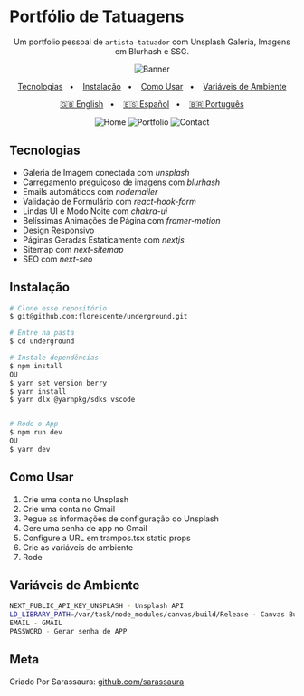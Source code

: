 # Portfólio de Tatuagens

<div align="center">

Um portfolio pessoal de `artista-tatuador` com Unsplash Galeria, Imagens em Blurhash e SSG.

![Banner](/public/banner.png?raw=true)

[Tecnologias](#tecnologias)&nbsp;&nbsp; • &nbsp;&nbsp;
[Instalação](#instalação)&nbsp;&nbsp; • &nbsp;&nbsp;
[Como Usar](#como-usar)&nbsp;&nbsp; • &nbsp;&nbsp;
[Variáveis de Ambiente](#variáveis-de-ambiente)

[🇬🇧 English](/README.md)&nbsp;&nbsp; • &nbsp;&nbsp;
[🇪🇸 Español](/README.es.md)&nbsp;&nbsp; • &nbsp;&nbsp;
[🇧🇷 Português](/README.pt-BR.md)

![Home](/public/page.gif)
![Portfolio](/public/portfolio.gif)
![Contact](/public/contact.gif)

</div>

## Tecnologias

- Galeria de Imagem conectada com _unsplash_
- Carregamento preguiçoso de imagens com _blurhash_
- Emails automáticos com _nodemailer_
- Validação de Formulário com _react-hook-form_
- Lindas UI e Modo Noite com _chakra-ui_
- Belíssimas Animações de Página com _framer-motion_
- Design Responsivo
- Páginas Geradas Estaticamente com _nextjs_
- Sitemap com _next-sitemap_
- SEO com _next-seo_

## Instalação

```sh
# Clone esse repositório
$ git@github.com:florescente/underground.git

# Entre na pasta
$ cd underground

# Instale dependências
$ npm install
OU
$ yarn set version berry
$ yarn install
$ yarn dlx @yarnpkg/sdks vscode


# Rode o App
$ npm run dev
OU
$ yarn dev
```

## Como Usar

1. Crie uma conta no Unsplash
2. Crie uma conta no Gmail
3. Pegue as informações de configuração do Unsplash
4. Gere uma senha de app no Gmail
5. Configure a URL em trampos.tsx static props
6. Crie as variáveis de ambiente
7. Rode

## Variáveis de Ambiente

```bash
NEXT_PUBLIC_API_KEY_UNSPLASH - Unsplash API
LD_LIBRARY_PATH=/var/task/node_modules/canvas/build/Release - Canvas Bug
EMAIL - GMAIL
PASSWORD - Gerar senha de APP
```

## Meta

Criado Por Sarassaura:
[github.com/sarassaura](https://github.com/sarassaura)


